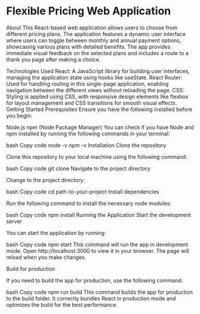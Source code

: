 # Flexible Pricing Web Application
About
This React-based web application allows users to choose from different pricing plans. The application features a dynamic user interface where users can toggle between monthly and annual payment options, showcasing various plans with detailed benefits. The app provides immediate visual feedback on the selected plans and includes a route to a thank you page after making a choice.

Technologies Used
React: A JavaScript library for building user interfaces, managing the application state using hooks like useState.
React Router: Used for handling routing in this single-page application, enabling navigation between the different views without reloading the page.
CSS: Styling is applied using CSS, with responsive design elements like flexbox for layout management and CSS transitions for smooth visual effects.
Getting Started
Prerequisites
Ensure you have the following installed before you begin:

Node.js
npm (Node Package Manager)
You can check if you have Node and npm installed by running the following commands in your terminal:

bash
Copy code
node -v
npm -v
Installation
Clone the repository

Clone this repository to your local machine using the following command:

bash
Copy code
git clone <repository-url>
Navigate to the project directory

Change to the project directory:

bash
Copy code
cd path-to-your-project
Install dependencies

Run the following command to install the necessary node modules:

bash
Copy code
npm install
Running the Application
Start the development server

You can start the application by running:

bash
Copy code
npm start
This command will run the app in development mode. Open http://localhost:3000 to view it in your browser. The page will reload when you make changes.

Build for production

If you need to build the app for production, use the following command:

bash
Copy code
npm run build
This command builds the app for production to the build folder. It correctly bundles React in production mode and optimizes the build for the best performance.

